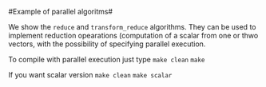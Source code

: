 #Example of parallel algoritms#

We show the `reduce` and `transform_reduce` algorithms. They can be
used to implement reduction opearations (computation of a scalar from
one or thwo vectors, with the possibility of specifying parallel
execution.

To compile with parallel execution just type 
    `make clean`
    `make`
    
If you want scalar version
    `make clean`
    `make scalar`

